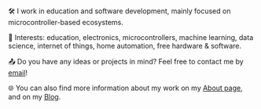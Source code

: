 🛠️ I work in education and software development, mainly focused on microcontroller-based ecosystems.

👀 Interests: education, electronics, microcontrollers, machine learning, data science, internet of things, home automation, free hardware & software.

📤 Do you have any ideas or projects in mind? Feel free to contact me by [email](mailto:lucas@automatismos-mdq.com.ar)!

🌐 You can also find more information about my work on my [About page](https://lmtreser.github.io/), and on my [Blog](https://www.automatismos-mdq.com.ar).
